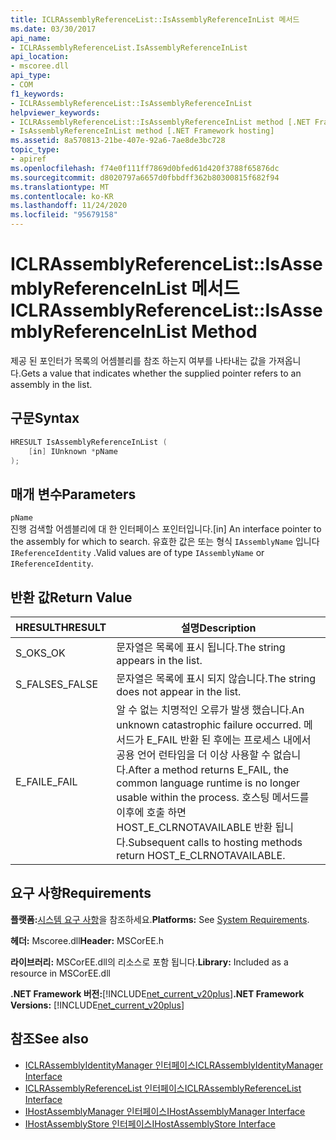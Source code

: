 ```yaml
---
title: ICLRAssemblyReferenceList::IsAssemblyReferenceInList 메서드
ms.date: 03/30/2017
api_name:
- ICLRAssemblyReferenceList.IsAssemblyReferenceInList
api_location:
- mscoree.dll
api_type:
- COM
f1_keywords:
- ICLRAssemblyReferenceList::IsAssemblyReferenceInList
helpviewer_keywords:
- ICLRAssemblyReferenceList::IsAssemblyReferenceInList method [.NET Framework hosting]
- IsAssemblyReferenceInList method [.NET Framework hosting]
ms.assetid: 8a570813-21be-407e-92a6-7ae8de3bc728
topic_type:
- apiref
ms.openlocfilehash: f74e0f111ff7869d0bfed61d420f3788f65876dc
ms.sourcegitcommit: d8020797a6657d0fbbdff362b80300815f682f94
ms.translationtype: MT
ms.contentlocale: ko-KR
ms.lasthandoff: 11/24/2020
ms.locfileid: "95679158"
---
```

# <a name="iclrassemblyreferencelistisassemblyreferenceinlist-method"></a><span data-ttu-id="88369-102">ICLRAssemblyReferenceList::IsAssemblyReferenceInList 메서드</span><span class="sxs-lookup"><span data-stu-id="88369-102">ICLRAssemblyReferenceList::IsAssemblyReferenceInList Method</span></span>

<span data-ttu-id="88369-103">제공 된 포인터가 목록의 어셈블리를 참조 하는지 여부를 나타내는 값을 가져옵니다.</span><span class="sxs-lookup"><span data-stu-id="88369-103">Gets a value that indicates whether the supplied pointer refers to an assembly in the list.</span></span>  
  
## <a name="syntax"></a><span data-ttu-id="88369-104">구문</span><span class="sxs-lookup"><span data-stu-id="88369-104">Syntax</span></span>  
  
```cpp  
HRESULT IsAssemblyReferenceInList (  
    [in] IUnknown *pName  
);  
```  
  
## <a name="parameters"></a><span data-ttu-id="88369-105">매개 변수</span><span class="sxs-lookup"><span data-stu-id="88369-105">Parameters</span></span>  

 `pName`  
 <span data-ttu-id="88369-106">진행 검색할 어셈블리에 대 한 인터페이스 포인터입니다.</span><span class="sxs-lookup"><span data-stu-id="88369-106">[in] An interface pointer to the assembly for which to search.</span></span> <span data-ttu-id="88369-107">유효한 값은 또는 형식 `IAssemblyName` 입니다 `IReferenceIdentity` .</span><span class="sxs-lookup"><span data-stu-id="88369-107">Valid values are of type `IAssemblyName` or `IReferenceIdentity`.</span></span>  
  
## <a name="return-value"></a><span data-ttu-id="88369-108">반환 값</span><span class="sxs-lookup"><span data-stu-id="88369-108">Return Value</span></span>  
  
|<span data-ttu-id="88369-109">HRESULT</span><span class="sxs-lookup"><span data-stu-id="88369-109">HRESULT</span></span>|<span data-ttu-id="88369-110">설명</span><span class="sxs-lookup"><span data-stu-id="88369-110">Description</span></span>|  
|-------------|-----------------|  
|<span data-ttu-id="88369-111">S_OK</span><span class="sxs-lookup"><span data-stu-id="88369-111">S_OK</span></span>|<span data-ttu-id="88369-112">문자열은 목록에 표시 됩니다.</span><span class="sxs-lookup"><span data-stu-id="88369-112">The string appears in the list.</span></span>|  
|<span data-ttu-id="88369-113">S_FALSE</span><span class="sxs-lookup"><span data-stu-id="88369-113">S_FALSE</span></span>|<span data-ttu-id="88369-114">문자열은 목록에 표시 되지 않습니다.</span><span class="sxs-lookup"><span data-stu-id="88369-114">The string does not appear in the list.</span></span>|  
|<span data-ttu-id="88369-115">E_FAIL</span><span class="sxs-lookup"><span data-stu-id="88369-115">E_FAIL</span></span>|<span data-ttu-id="88369-116">알 수 없는 치명적인 오류가 발생 했습니다.</span><span class="sxs-lookup"><span data-stu-id="88369-116">An unknown catastrophic failure occurred.</span></span> <span data-ttu-id="88369-117">메서드가 E_FAIL 반환 된 후에는 프로세스 내에서 공용 언어 런타임을 더 이상 사용할 수 없습니다.</span><span class="sxs-lookup"><span data-stu-id="88369-117">After a method returns E_FAIL, the common language runtime is no longer usable within the process.</span></span> <span data-ttu-id="88369-118">호스팅 메서드를 이후에 호출 하면 HOST_E_CLRNOTAVAILABLE 반환 됩니다.</span><span class="sxs-lookup"><span data-stu-id="88369-118">Subsequent calls to hosting methods return HOST_E_CLRNOTAVAILABLE.</span></span>|  
  
## <a name="requirements"></a><span data-ttu-id="88369-119">요구 사항</span><span class="sxs-lookup"><span data-stu-id="88369-119">Requirements</span></span>  

 <span data-ttu-id="88369-120">**플랫폼:**[시스템 요구 사항](../../get-started/system-requirements.md)을 참조하세요.</span><span class="sxs-lookup"><span data-stu-id="88369-120">**Platforms:** See [System Requirements](../../get-started/system-requirements.md).</span></span>  
  
 <span data-ttu-id="88369-121">**헤더:** Mscoree.dll</span><span class="sxs-lookup"><span data-stu-id="88369-121">**Header:** MSCorEE.h</span></span>  
  
 <span data-ttu-id="88369-122">**라이브러리:** MSCorEE.dll의 리소스로 포함 됩니다.</span><span class="sxs-lookup"><span data-stu-id="88369-122">**Library:** Included as a resource in MSCorEE.dll</span></span>  
  
 <span data-ttu-id="88369-123">**.NET Framework 버전:**[!INCLUDE[net_current_v20plus](../../../../includes/net-current-v20plus-md.md)]</span><span class="sxs-lookup"><span data-stu-id="88369-123">**.NET Framework Versions:** [!INCLUDE[net_current_v20plus](../../../../includes/net-current-v20plus-md.md)]</span></span>  
  
## <a name="see-also"></a><span data-ttu-id="88369-124">참조</span><span class="sxs-lookup"><span data-stu-id="88369-124">See also</span></span>

- [<span data-ttu-id="88369-125">ICLRAssemblyIdentityManager 인터페이스</span><span class="sxs-lookup"><span data-stu-id="88369-125">ICLRAssemblyIdentityManager Interface</span></span>](iclrassemblyidentitymanager-interface.md)
- [<span data-ttu-id="88369-126">ICLRAssemblyReferenceList 인터페이스</span><span class="sxs-lookup"><span data-stu-id="88369-126">ICLRAssemblyReferenceList Interface</span></span>](iclrassemblyreferencelist-interface.md)
- [<span data-ttu-id="88369-127">IHostAssemblyManager 인터페이스</span><span class="sxs-lookup"><span data-stu-id="88369-127">IHostAssemblyManager Interface</span></span>](ihostassemblymanager-interface.md)
- [<span data-ttu-id="88369-128">IHostAssemblyStore 인터페이스</span><span class="sxs-lookup"><span data-stu-id="88369-128">IHostAssemblyStore Interface</span></span>](ihostassemblystore-interface.md)
